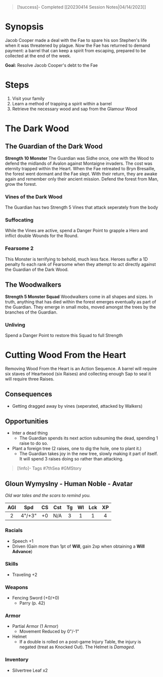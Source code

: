 
> [!success]- Completed [[20230414 Session Notes|04/14/2023]]

# Synopsis
Jacob Cooper made a deal with the Fae to spare his son Stephen's life when it was threatened by plague.  Now the Fae has returned to demand payment: a barrel that can keep a spirit from escaping, prepared to be collected at the end of the week.

**Goal:** Resolve Jacob Cooper's debt to the Fae

# Steps
1. Visit your family
2. Learn a method of trapping a spirit within a barrel
3. Retrieve the necessary wood and sap from the Glamour Wood

# The Dark Wood
## The Guardian of the Dark Wood
**Strength 10 Monster**
The Guardian was Sidhe once, one with the Wood to defend the midlands of Avalon against Montaigne invaders.  The cost was eternity trapped within the Heart.  When the Fae retreated to Bryn Bresaille, the forest went dormant and the Fae slept.  With their return, they are awake again and remember only their ancient mission.  Defend the forest from Man, grow the forest.

### Vines of the Dark Wood
The Guardian has two Strength 5 Vines that attack seperately from the body

### Suffocating
While the Vines are active, spend a Danger Point to grapple a Hero and inflict double Wounds for the Round.

### Fearsome 2
This Monster is terrifying to behold, much less face.  Heroes suffer a 1D penalty fo each rank of Fearsome when they attempt to act directly against the Guardian of the Dark Wood.

## The Woodwalkers
**Strength 5 Monster Squad**
Woodwalkers come in all shapes and sizes.  In truth, anything that has died within the forest emerges eventually as part of the Guardian.  They emerge in small mobs, moved amongst the trees by the branches of the Guardian.

### Unliving
Spend a Danger Point to restore this Squad to full Strength

# Cutting Wood From the Heart
Removing Wood From the Heart is an Action Sequence.  A barrel will require six staves of Heartwood (six Raises) and collecting enough Sap to seal it will require three Raises.

## Consequences
- Getting dragged away by vines (seperated, attacked by Walkers)

## Opportunities
- Inter a dead thing
	- The Guardian spends its next action subsuming the dead, spending 1 raise to do so.
- Plant a foreign tree (2 raises, one to dig the hole, one to plant it.)
	- The Guardian takes joy in the new tree, slowly making it part of itself.  It will spend 3 raises doing so rather than attacking.

> [!info]- Tags
> #7thSea #GMStory 



## Gloun Wymyslny - Human Noble - Avatar
*Old war tales and the scars to remind you.*

| AGI |  Spd   | CS  | Cst | Tg  | Wl  |  Lck   | XP  |
|:---:|:------:|:---:|:---:|:---:|:---:| :---: |:---:|
|  2  | 4"/+3" | +0  | N/A |  3  |  1  |  1   |  4  |

### Racials
- Speech +1
- Driven (Gain more than 1pt of **Will**, gain 2xp when obtaining a **Will Advance**)

### Skills
- Traveling +2

### Weapons
- Fencing Sword (+0/+0)
	- Parry (p. 42)

### Armor
- Partial Armor (1 Armor)
	- Movement Reduced by 0"/-1"
- Helmet
	- If a double is rolled on a post-game Injury Table, the injury is negated (treat as Knocked Out).  The Helmet is *Damaged*.

### Inventory
- Silvertree Leaf x2
